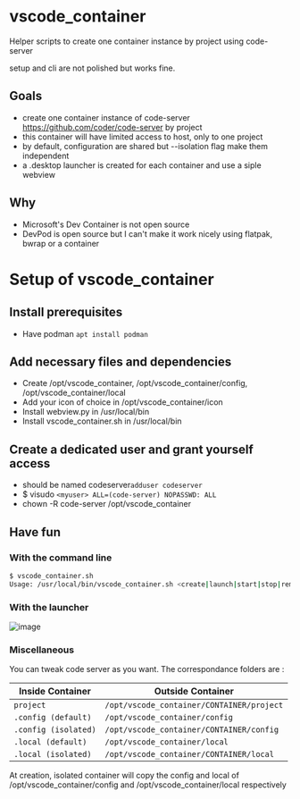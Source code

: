 # vscode_container
Helper scripts to create one container instance by project using code-server

setup and cli are not polished but works fine.

## Goals

- create one container instance of code-server https://github.com/coder/code-server by project
- this container will have limited access to host, only to one project
- by default, configuration are shared but --isolation flag make them independent
- a .desktop launcher is created for each container and use a siple webview

## Why
- Microsoft's Dev Container is not open source
- DevPod is open source but I can't make it work nicely using flatpak, bwrap or a container

# Setup of vscode_container

## Install prerequisites

- Have podman `apt install podman`

## Add necessary files and dependencies
- Create /opt/vscode_container, /opt/vscode_container/config, /opt/vscode_container/local
- Add your icon of choice in /opt/vscode_container/icon
- Install webview.py in /usr/local/bin
- Install vscode_container.sh in /usr/local/bin

## Create a dedicated user and grant yourself access
- should be named codeserver`adduser codeserver`
- $ visudo
`<myuser> ALL=(code-server) NOPASSWD: ALL`
- chown -R code-server /opt/vscode_container

## Have fun

### With the command line
```sh
$ vscode_container.sh
Usage: /usr/local/bin/vscode_container.sh <create|launch|start|stop|remove|list> [container_name] [--isolated]
```

### With the launcher
![image](https://github.com/user-attachments/assets/8dd314fd-cbac-47d1-b97b-65946b8b148a)

### Miscellaneous
You can tweak code server as you want.
The correspondance folders are :

| Inside Container     | Outside Container                                   |
|----------------------|-----------------------------------------------------|
| `project`            | `/opt/vscode_container/CONTAINER/project`           |
| `.config (default)`  | `/opt/vscode_container/config`                      |
| `.config (isolated)` | `/opt/vscode_container/CONTAINER/config`            |
| `.local (default)`   | `/opt/vscode_container/local`                       |
| `.local (isolated)`  | `/opt/vscode_container/CONTAINER/local`             |


At creation, isolated container will copy the config and local of /opt/vscode_container/config and /opt/vscode_container/local respectively
